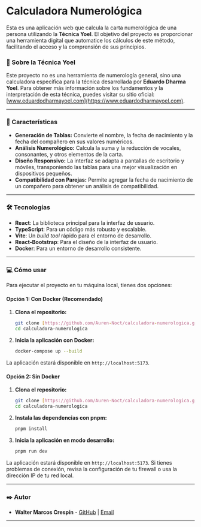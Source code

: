 # Calculadora Numerológica

Esta es una aplicación web que calcula la carta numerológica de una persona utilizando la **Técnica Yoel**. El objetivo del proyecto es proporcionar una herramienta digital que automatice los cálculos de este método, facilitando el acceso y la comprensión de sus principios.

### 📝 Sobre la Técnica Yoel

Este proyecto no es una herramienta de numerología general, sino una calculadora específica para la técnica desarrollada por **Eduardo Dharma Yoel**. Para obtener más información sobre los fundamentos y la interpretación de esta técnica, puedes visitar su sitio oficial: [www.eduardodharmayoel.com](https://www.eduardodharmayoel.com).

---

### 🚀 Características

- **Generación de Tablas:** Convierte el nombre, la fecha de nacimiento y la fecha del compañero en sus valores numéricos.
- **Análisis Numerológico:** Calcula la suma y la reducción de vocales, consonantes, y otros elementos de la carta.
- **Diseño Responsivo:** La interfaz se adapta a pantallas de escritorio y móviles, transponiendo las tablas para una mejor visualización en dispositivos pequeños.
- **Compatibilidad con Parejas:** Permite agregar la fecha de nacimiento de un compañero para obtener un análisis de compatibilidad.

---

### 🛠️ Tecnologías

- **React**: La biblioteca principal para la interfaz de usuario.
- **TypeScript**: Para un código más robusto y escalable.
- **Vite**: Un _build tool_ rápido para el entorno de desarrollo.
- **React-Bootstrap**: Para el diseño de la interfaz de usuario.
- **Docker**: Para un entorno de desarrollo consistente.

---

### 💻 Cómo usar

Para ejecutar el proyecto en tu máquina local, tienes dos opciones:

#### Opción 1: Con Docker (Recomendado)

1.  **Clona el repositorio:**

    ```bash
    git clone [https://github.com/Auren-Noct/calculadora-numerologica.git](https://github.com/Auren-Noct/calculadora-numerologica.git)
    cd calculadora-numerologica
    ```

2.  **Inicia la aplicación con Docker:**
    ```bash
    docker-compose up --build
    ```

La aplicación estará disponible en `http://localhost:5173`.

#### Opción 2: Sin Docker

1.  **Clona el repositorio:**

    ```bash
    git clone [https://github.com/Auren-Noct/calculadora-numerologica.git](https://github.com/Auren-Noct/calculadora-numerologica.git)
    cd calculadora-numerologica
    ```

2.  **Instala las dependencias con pnpm:**

    ```bash
    pnpm install
    ```

3.  **Inicia la aplicación en modo desarrollo:**
    ```bash
    pnpm run dev
    ```

La aplicación estará disponible en `http://localhost:5173`. Si tienes problemas de conexión, revisa la configuración de tu firewall o usa la dirección IP de tu red local.

---

### ✒️ Autor

- **Walter Marcos Crespín** - [GitHub](https://github.com/Auren-Noct) | [Email](mailto:walter.crespin49@gmail.com)

---
